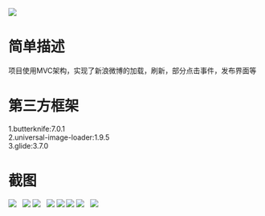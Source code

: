 ![](https://img.shields.io/badge/download-1K-brightgreen.svg)

# 简单描述

项目使用MVC架构，实现了新浪微博的加载，刷新，部分点击事件，发布界面等

# 第三方框架

1.butterknife:7.0.1<br>
2.universal-image-loader:1.9.5<br>
3.glide:3.7.0<br>

# 截图

![](https://github.com/skyWY/DayLife/raw/master/images/1.jpg)  
![](https://github.com/skyWY/DayLife/raw/master/images/2.jpg) 
![](https://github.com/skyWY/DayLife/raw/master/images/3.jpg)  
![](https://github.com/skyWY/DayLife/raw/master/images/4.jpg) 
![](https://github.com/skyWY/DayLife/raw/master/images/5.jpg) 
![](https://github.com/skyWY/DayLife/raw/master/images/6.jpg)
![](https://github.com/skyWY/DayLife/raw/master/images/7.jpg)  
![](https://github.com/skyWY/DayLife/raw/master/images/8.jpg) 
